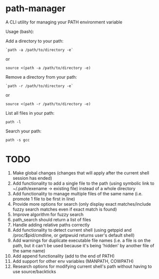 path-manager
============

A CLI utility for managing your PATH environment variable

Usage (bash):

Add a directory to your path:

`` `path -a /path/to/directory -e` ``

or

`source <(path -a /path/to/directory -e)`

Remove a directory from your path:

`` `path -r /path/to/directory -e` ``

or

`source <(path -r /path/to/directory -e)`

List all files in your path:

`path -l`

Search your path:

`path -s gcc`

TODO
============

1. Make global changes (changes that will apply after the current shell
session has ended)
1. Add functionality to add a single file to the path (using symbolic link to
~/.path/exename -> existing file) instead of a whole directory
1. Add functionality to manage multiple files of the same name (i.e. promote 1
file to be first in line)
1. Provide more options for search (only display exact matches/include
fuzzy search matches even if exact match is found)
1. Improve algorithm for fuzzy search
1. path_search should return a list of files
1. Handle adding relative paths correctly
1. Add functionality to detect current shell (using getppid and
/proc/$pid/cmdline, or getpwuid returns user's default shell)
1. Add warnings for duplicate executable file names (i.e. a file is on
the path, but it can't be used because it's being 'hidden' by another
file of the same name)
1. Add append functionality (add to the end of PATH)
1. Add support for other env variables (MANPATH, COWPATH)
1. Research options for modifying current shell's path without having to
use source/backticks 
